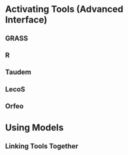 
# Activating Tools (Advanced Interface)
## GRASS

## R

## Taudem

## LecoS

## Orfeo

# Using Models
## Linking Tools Together
